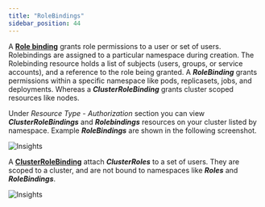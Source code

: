 ```yaml
---
title: "RoleBindings"
sidebar_position: 44
---
```


A **[Role binding](https://kubernetes.io/docs/reference/access-authn-authz/rbac/#rolebinding-and-clusterrolebinding)** grants role permissions to a user or set of users. Rolebindings are assigned to a particular namespace during creation. The Rolebinding resource holds a list of subjects (users, groups, or service accounts), and a reference to the role being granted. A **_RoleBinding_** grants permissions within a specific namespace like pods, replicasets, jobs, and deployments. Whereas a **_ClusterRoleBinding_** grants cluster scoped resources like nodes.

Under <i>Resource Type</i> - <i>Authorization</i> section you can view **_ClusterRoleBindings_** and **_Rolebindings_** resources on your cluster listed by namespace. Example  **_RoleBindings_** are shown in the following screenshot.

![Insights](/img/resource-view/autz-rolebinding.jpg)

A **[ClusterRoleBinding](https://kubernetes.io/docs/reference/access-authn-authz/rbac/#rolebinding-and-clusterrolebinding)** attach **_ClusterRoles_** to a set of users. They are scoped to a cluster, and are not bound to namespaces like **_Roles_** and **_RoleBindings_**.

![Insights](/img/resource-view/authz-crolebinding.jpg)